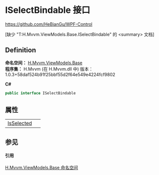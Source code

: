 # ISelectBindable 接口
https://github.com/HeBianGu/WPF-Control

\[缺少 "T:H.Mvvm.ViewModels.Base.ISelectBindable" 的 &lt;summary&gt; 文档\]



## Definition
**命名空间：** <a href="1a39445a-2086-c1ca-7c41-28cbba243517">H.Mvvm.ViewModels.Base</a>  
**程序集：** H.Mvvm (在 H.Mvvm.dll 中) 版本：1.0.3+58daf524b91f25bbf55d2f64e549e4224fcf9802

**C#**
``` C#
public interface ISelectBindable
```



## 属性
<table>
<tr>
<td><a href="f53a181f-0beb-019f-c339-2bf4242d4d0a">IsSelected</a></td>
<td> </td></tr>
</table>

## 参见


#### 引用
<a href="1a39445a-2086-c1ca-7c41-28cbba243517">H.Mvvm.ViewModels.Base 命名空间</a>  
